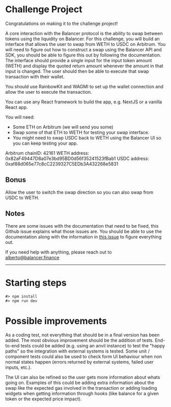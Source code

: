 # Challenge Project

Congratulations on making it to the challenge project!

A core interaction with the Balancer protocol is the ability to swap between tokens using the liquidity on Balancer. For this challenge, you will build an interface that allows the user to swap from WETH to USDC on Arbitrum. You will need to figure out how to construct a swap using the Balancer API and SDK, you should be able to figure this out by following the documentation. The interface should provide a single input for the input token amount (WETH) and display the quoted return amount whenever the amount in that input is changed. The user should then be able to execute that swap transaction with their wallet.

You should use RainbowKit and WAGMI to set up the wallet connection and allow the user to execute the transaction.

You can use any React framework to build the app, e.g. NextJS or a vanilla React app.

You will need:
- Some ETH on Arbitrum (we will send you some)
- Swap some of that ETH to WETH for testing your swap interface.
- You might need to swap USDC back to WETH using the Balancer UI so you can keep testing your app.

Arbitrum chainID: 42161
WETH address: 0x82aF49447D8a07e3bd95BD0d56f35241523fBab1
USDC address: 0xaf88d065e77c8cC2239327C5EDb3A432268e5831

## Bonus

Allow the user to switch the swap direction so you can also swap from USDC to WETH. 

## Notes

There are some issues with the documentation that need to be fixed, this Github issue explains what those issues are. You should be able to use the documentation along with the information in [this issue](https://github.com/balancer/docs-v3/issues/225) to figure everything out.

If you need help with anything, please reach out to alberto@balancer.finance

---

# Starting steps

```
#> npm install
#> npm run dev
```

# Possible improvements

As a coding test, not everything that should be in a final version has been added. The most obvious improvement should be the addition of tests. End-to-end tests could be added (e.g. using an anvil instance) to test the "happy paths" so the integration with external systems is tested. Some unit / component tests could also be used to check form UI behaviour when non normal states happen (errors returned by external systems, failed user inputs, etc.).

The UI can also be refined so the user gets more information about whats going on. Examples of this could be adding extra information about the swap like the expected gas involved in the transaction or adding loading widgets when getting information through hooks (like balance for a given token or the expected price impact).
